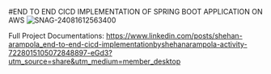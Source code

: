 #END TO END CICD IMPLEMENTATION OF SPRING BOOT APPLICATION ON AWS
![SNAG-24081612563400](https://github.com/user-attachments/assets/99f08c19-122a-420a-98ae-cbc0fe8f56fd)

Full Project Documentations: https://www.linkedin.com/posts/shehan-arampola_end-to-end-cicd-implementationbyshehanarampola-activity-7228015105072848897-eGd3?utm_source=share&utm_medium=member_desktop
